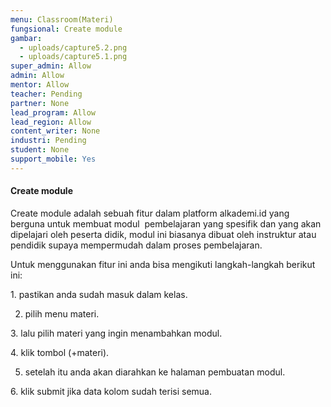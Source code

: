 ```yaml
---
menu: Classroom(Materi)
fungsional: Create module
gambar:
  - uploads/capture5.2.png
  - uploads/capture5.1.png
super_admin: Allow
admin: Allow
mentor: Allow
teacher: Pending
partner: None
lead_program: Allow
lead_region: Allow
content_writer: None
industri: Pending
student: None
support_mobile: Yes
---
```

#### Create module

Create module adalah sebuah fitur dalam platform alkademi.id yang berguna untuk membuat modul  pembelajaran yang spesifik dan yang akan dipelajari oleh peserta didik, modul ini biasanya dibuat oleh instruktur atau pendidik supaya mempermudah dalam proses pembelajaran.

Untuk menggunakan fitur ini anda bisa mengikuti langkah-langkah berikut ini:

1﻿. pastikan anda sudah masuk dalam kelas.

2. pilih menu materi.

3﻿. lalu pilih materi yang ingin menambahkan modul.

4﻿. klik tombol (+materi).

5. setelah itu anda akan diarahkan ke halaman pembuatan modul. 

6﻿. klik submit jika data kolom sudah terisi semua.
